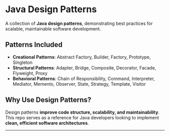 # Java Design Patterns 

A collection of **Java design patterns**, demonstrating best practices for scalable, maintainable software development.  

## Patterns Included  
- **Creational Patterns**: Abstract Factory, Builder, Factory, Prototype, Singleton  
- **Structural Patterns**: Adapter, Bridge, Composite, Decorator, Facade, Flyweight, Proxy  
- **Behavioral Patterns**: Chain of Responsibility, Command, Interpreter, Mediator, Memento, Observer, State, Strategy, Template, Visitor  

## Why Use Design Patterns?  
Design patterns **improve code structure, scalability, and maintainability**. This repo serves as a reference for Java developers looking to implement **clean, efficient software architectures**.  

---
